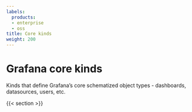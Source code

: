 ```yaml
---
labels:
  products:
  - enterprise
  - oss
title: Core kinds
weight: 200
---
```


# Grafana core kinds

Kinds that define Grafana’s core schematized object types - dashboards, datasources, users, etc.

{{< section >}}
